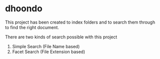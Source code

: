 # dhoondo

This project has been created to index folders and to search them through to find the right document. 

There are two kinds of search possible with this project
1. Simple Search (File Name based)
2. Facet Search (File Extension based)
